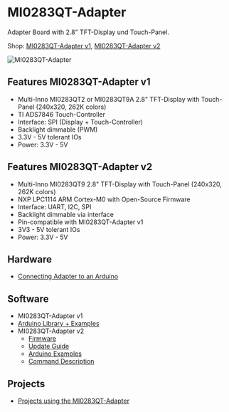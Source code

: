 # MI0283QT-Adapter
Adapter Board with 2.8" TFT-Display und Touch-Panel.

Shop:
[MI0283QT-Adapter v1](http://www.watterott.com/en/MI0283QT-2-Adapter), 
[MI0283QT-Adapter v2](http://www.watterott.com/en/MI0283QT-Adapter-v2)

![MI0283QT-Adapter](https://raw.github.com/watterott/MI0283QT-Adapter/master/img/mi0283qt-adapter.jpg)


## Features MI0283QT-Adapter v1
* Multi-Inno MI0283QT2 or MI0283QT9A 2.8" TFT-Display with Touch-Panel (240x320, 262K colors)
* TI ADS7846 Touch-Controller
* Interface: SPI (Display + Touch-Controller)
* Backlight dimmable (PWM)
* 3.3V - 5V tolerant IOs
* Power: 3.3V - 5V


## Features MI0283QT-Adapter v2
* Multi-Inno MI0283QT9 2.8" TFT-Display with Touch-Panel (240x320, 262K colors)
* NXP LPC1114 ARM Cortex-M0 with Open-Source Firmware
* Interface: UART, I2C, SPI
* Backlight dimmable via interface
* Pin-compatible with MI0283QT-Adapter v1
* 3V3 - 5V tolerant IOs
* Power: 3.3V - 5V


## Hardware
* [Connecting Adapter to an Arduino](https://github.com/watterott/MI0283QT-Adapter/blob/master/Arduino-Connection.md)


## Software
* MI0283QT-Adapter v1
 * [Arduino Library + Examples](https://github.com/watterott/mSD-Shield/tree/master/src)
* MI0283QT-Adapter v2
  * [Firmware](https://github.com/watterott/MI0283QT-Adapter/tree/master/fw)
  * [Update Guide](https://github.com/watterott/MI0283QT-Adapter/tree/master/fw/update_guide)
  * [Arduino Examples](https://github.com/watterott/MI0283QT-Adapter/tree/master/fw/examples)
  * [Command Description](https://github.com/watterott/MI0283QT-Adapter/tree/master/fw/docu)


## Projects
* [Projects using the MI0283QT-Adapter](https://github.com/watterott/MI0283QT-Adapter/blob/master/Projects.md)
